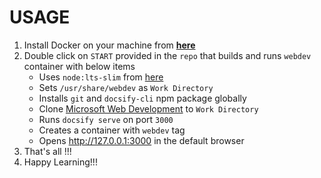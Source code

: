 # USAGE

1) Install Docker on your machine from **[here](https://desktop.docker.com/win/stable/Docker%20Desktop%20Installer.exe)**
2) Double click on `START` provided in the `repo` that builds and runs `webdev` container with below items
    -   Uses `node:lts-slim` from [here](https://hub.docker.com/_/node)  
    -   Sets `/usr/share/webdev` as `Work Directory`  
    -   Installs `git` and `docsify-cli` npm package globally  
    -   Clone [Microsoft Web Development](https://github.com/microsoft/Web-Dev-For-Beginners) to `Work Directory`  
    -   Runs `docsify serve` on port `3000`  
    -   Creates a container with `webdev` tag  
    -   Opens http://127.0.0.1:3000 in the default browser
3) That's all !!!
4) Happy Learning!!!